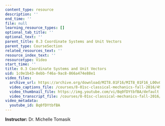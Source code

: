 ```yaml
---
content_type: resource
description: ''
end_time: ''
file: null
learning_resource_types: []
optional_tab_title: ''
optional_text: ''
parent_title: 0.3 Coordinate Systems and Unit Vectors
parent_type: CourseSection
related_resources_text: ''
resource_index_text: ''
resourcetype: Video
start_time: ''
title: 0.3 Coordinate Systems and Unit Vectors
uid: 1c0e1b43-8ebb-f46a-9ac8-866a474e88e1
video_files:
  archive_url: https://archive.org/download/MIT8.01F16/MIT8_01F16_L00v03_360p.mp4
  video_captions_file: /courses/8-01sc-classical-mechanics-fall-2016/49f18648b65f55fd80ef2edf2771becf_Bq0fDYtbfBA.vtt
  video_thumbnail_file: https://img.youtube.com/vi/Bq0fDYtbfBA/default.jpg
  video_transcript_file: /courses/8-01sc-classical-mechanics-fall-2016/57ac37315639916f411cd7c83537f5f4_Bq0fDYtbfBA.pdf
video_metadata:
  youtube_id: Bq0fDYtbfBA
---
```


**Instructor:** Dr. Michelle Tomasik